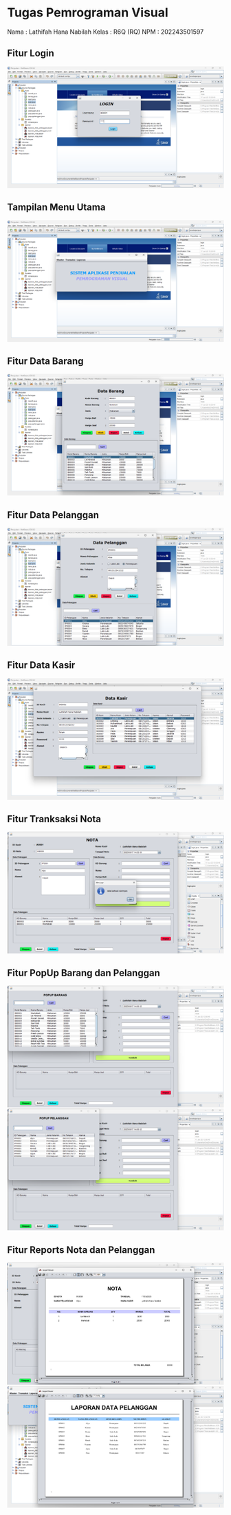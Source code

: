 # Tugas Pemrograman Visual

Nama : Lathifah Hana Nabilah
Kelas : R6Q (RQ)
NPM : 202243501597

## Fitur Login
![alt text](https://github.com/Lathifahana/Latihan_PV/blob/master/img/login.png?raw=true)

## Tampilan Menu Utama
![alt text](https://github.com/Lathifahana/Latihan_PV/blob/master/img/menu%20utama.png?raw=true)

## Fitur Data Barang
![alt text](https://github.com/Lathifahana/Latihan_PV/blob/master/img/menu%20data%20barang.png?raw=true)

## Fitur Data Pelanggan
![alt text](https://github.com/Lathifahana/Latihan_PV/blob/master/img/menu%20data%20pelanggan.png?raw=true)

## Fitur Data Kasir
![alt text](https://github.com/Lathifahana/Latihan_PV/blob/master/img/menu%20data%20kasir.png?raw=true)

## Fitur Tranksaksi Nota

![alt text](https://github.com/Lathifahana/Latihan_PV/blob/master/img/menu%20nota.png?raw=true)

## Fitur PopUp Barang dan Pelanggan
![alt text](https://github.com/Lathifahana/Latihan_PV/blob/master/img/popupbarang.png?raw=true)
![alt text](https://github.com/Lathifahana/Latihan_PV/blob/master/img/popuppelanggan.png?raw=true)

## Fitur Reports Nota dan Pelanggan
![alt text](https://github.com/Lathifahana/Latihan_PV/blob/master/img/ireport%20nota.png?raw=true)
![alt text](https://github.com/Lathifahana/Latihan_PV/blob/master/img/ireport%20data%20pelanggan.png?raw=true)
